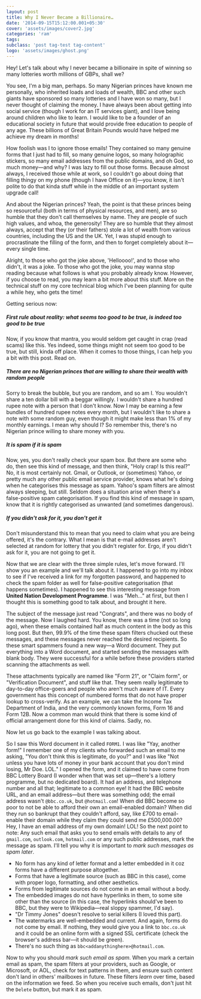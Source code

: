```yaml
---
layout: post
title: Why I Never Became a Billionaire…
date: '2014-09-15T15:12:00.001+05:30'
cover: 'assets/images/cover2.jpg'
categories: 'ram'
tags:
subclass: 'post tag-test tag-content'
logo: 'assets/images/ghost.png'
---
```


Hey! Let's talk about why I never became a billionaire in spite of winning so many lotteries worth millions of GBPs, shall we?

You see, I'm a big man, perhaps. So many Nigerian princes have known me personally, who inherited loads and loads of wealth, BBC and other such giants have sponsored so many lotteries and I have won so many, but I never thought of claiming the money. I have always been about getting into social service (though I work for an IT services giant), and I love being around children who like to learn. I would like to be a founder of an educational society in future that would provide free education to people of any age. These billions of Great&nbsp;Britain Pounds would have helped me achieve my dream in months!

How foolish was I to ignore those emails! They contained so many genuine forms that I just had to fill, so many genuine logos, so many holographic stickers, so many email addresses from the public domains, and oh God, so much money&mdash;and why? I was lazy to fill out those forms. Because almost always, I received those while at work, so I couldn't go about doing that filling thingy on my phone (though I have Office on it)&mdash;you know, it isn't polite to do that kinda stuff while in the middle of an important system upgrade call!

And about the Nigerian princes? Yeah, the point is that these princes being so resourceful (both in terms of physical resources, and men), are so humble that they don't call themselves by name. They are people of such high values, and whoa, the generosity! They are so humble that they almost always, accept that they (or their fathers) stole a lot of wealth from various countries, including the&nbsp;US and the&nbsp;UK. Yet, I was stupid enough to procrastinate the filling of the form, and then to forget completely about it&mdash;every single time.

Alright, to those who got the joke above, 'Helloooo!', and to those who didn't, it was a joke. To those who got the joke, you may wanna stop reading because what follows is what you probably already know. However, if you choose to read, you may learn a bit more about this stuff. More on the technical stuff on my core technical blog which I've been planning for quite a while&nbsp;hey, who gets the time!

Getting serious now:

##### First rule about reality: what seems too good to be true, is indeed too good to be true
Now, if you know that mantra, you would seldom get caught in crap (read scams) like this. Yes indeed, some things might not seem too good to be true, but still, kinda off place. When it comes to those things, I can help you a bit with this post. Read on.

##### There are no Nigerian princes that are willing to share their wealth with random people
Sorry to break the bubble, but you are random, and so am I. You wouldn't share a ten dollar bill with a beggar willingly. I wouldn't share a hundred rupee note with a person that I don't know. Now I may be earning a few bundles of hundred rupee notes every month, but I wouldn't like to share a note with some random guy, even though it might make less than 1% of my monthly earnings. I mean why should I? So remember this, there's no Nigerian prince willing to share money with you.

##### It is spam if it is spam
Now, yes, you don't really check your spam box. But there are some who do, then see this kind of message, and then think, "Holy crap! Is this real?" No, it is most certainly not. Gmail, or Outlook, or (sometimes) Yahoo, or pretty much any other public email service provider, knows what he's doing when he categorises this message as spam. Yahoo's spam filters are almost always sleeping, but still. Seldom does a situation arise when there's a false-positive spam categorisation. If you find this kind of message in spam, know that it is rightly categorised as unwanted (and sometimes dangerous).

##### If you didn't ask for it, you don't get it
Don't misunderstand this to mean that you need to claim what you are being offered, it's the contrary. What I mean is that e-mail addresses aren't selected at random for lottery that you didn't register for. Ergo, if you didn't ask for it, you are not going to get it.

Now that we are clear with the three simple rules, let's move forward. I'll show you an example and we'll talk about it.
I happened to go into my inbox to see if I've received a link for my forgotten password, and happened to check the spam folder as well for false-positive categorisation (that happens sometimes). I happened to see this interesting message from **United Nation Development Programme**. I was "Meh…" at first, but then I thought this is something good to talk about, and brought it here.

The subject of the message just read "Congrats", and there was no body of the message. Now I laughed hard. You know, there was a time (not so long ago), when these emails contained half as much content in the body as this long post. But then, 99.9% of the time these spam filters chucked out these messages, and these messages never reached the desired recipients. So these smart spammers found a new way&mdash;a Word document. They put everything into a Word document, and started sending the messages with blank body. They were successful for a while before these providers started scanning the attachments as well.

These attachments typically are named like "Form&nbsp;21", or "Claim form", or "Verification Document", and stuff like that. They seem really legitimate to day-to-day office-goers and people who aren't much aware of IT. Every government has this concept of numbered forms that do not have proper lookup to cross-verify. As an example, we can take the Income Tax Department of India, and the very commonly known forms, Form&nbsp;16 and Form&nbsp;12B. Now a common man would think that there is some kind of official arrangement done for this kind of claims. Sadly, no.

Now let us go back to the example I was talking about.

So I saw this Word document in it called `FORM1`. I was like "Yay, another form!" I remember one of my clients who forwarded such an email to me asking, "You don't think this is legitimate, do you?" and I was like "Not unless you have lots of money in your bank account that you don't mind losing, Mr&nbsp;Doe. LOL."
I opened the form, and it claimed to have come from BBC&nbsp;Lottery Board (I wonder when that was set up&mdash;there's a lottery programme, but no dedicated board). It had an address, and telephone number and all that; legitimate to a common eye! It had the BBC website URL, and an email address&mdash;but there was something odd; the email address wasn't `@bbc.co.uk`, but `@hotmail.com`! When did BBC become so poor to not be able to afford their own an email-enabled domain? When did they run so bankrupt that they couldn't afford, say, like £700 to email-enable their domain while they claim they could send me £500,000.00? Hey, I have an email address of my own domain! LOL! So the next point to note: Any such email that asks you to send emails with details to any of `gmail.com`, `outlook.com`, `hotmail.com` or any such public addresses, mark the message as spam. I'll tell you why it is important to _mark such messages as spam later_.

- No form has any kind of letter format and a letter embedded in it&nbsp;coz forms have a different purpose altogether.
- Forms that have a legitimate source (such as BBC in this case), come with proper logo, formatting, and other aesthetics.
- Forms from legitimate sources do not come in an email without a body.
- The embedded images do not have hyperlinks in them, to some site other than the source (in this case, the hyperlinks should've been to BBC, but they were to Wikipedia&mdash;real sloppy spammer, I'd say).
- "Dr Timmy Jones" doesn't resolve to serial killers (I loved this part).
- The watermarks are well-embedded and current. And again, forms do not come by email. If nothing, they would give you a link to `bbc.co.uk` and it could be an online form with a signed SSL certificate (check the browser's address bar&mdash;it should be green).
- There's no such thing as `bbc<addanythinghere>@hotmail.com`.

Now to why you should _mark such email as spam_. When you mark a certain email as spam, the spam filters at your providers, such as Google, or Microsoft, or AOL, check for text patterns in them, and ensure such content don't land in others' mailboxes in future. These filters _learn_ over time, based on the information we feed. So when you receive such emails, don't just hit the `Delete` button, but mark it as spam.
